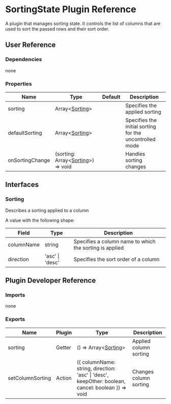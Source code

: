 # SortingState Plugin Reference

A plugin that manages sorting state. It controls the list of columns that are used to sort the passed rows and their sort order.

## User Reference

### Dependencies

none

### Properties

Name | Type | Default | Description
-----|------|---------|------------
sorting | Array&lt;[Sorting](#sorting)&gt; | | Specifies the applied sorting
defaultSorting | Array&lt;[Sorting](#sorting)&gt; | | Specifies the initial sorting for the uncontrolled mode
onSortingChange | (sorting: Array&lt;[Sorting](#sorting)&gt;) => void | | Handles sorting changes

## Interfaces

### Sorting

Describes a sorting applied to a column

A value with the following shape:

Field | Type | Description
------|------|------------
columnName | string | Specifies a column name to which the sorting is applied
direction | 'asc' &#124; 'desc' | Specifies the sort order of a column

## Plugin Developer Reference

### Imports

none

### Exports

Name | Plugin | Type | Description
-----|--------|------|------------
sorting | Getter | () => Array&lt;[Sorting](#sorting)&gt; | Applied column sorting
setColumnSorting | Action | ({ columnName: string, direction: 'asc' &#124; 'desc', keepOther: boolean, cancel: boolean }) => void | Changes column sorting

